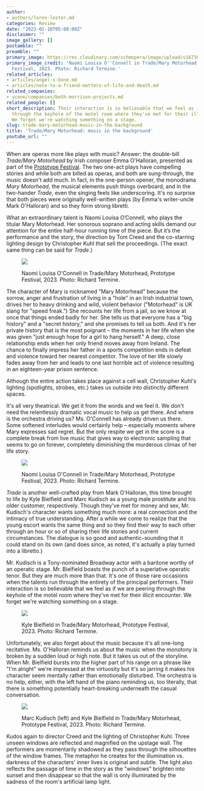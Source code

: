 ```yaml
---
author:
- authors/loren-lester.md
categories: Review
date: "2023-01-18T05:00:00Z"
disclaimer: ""
image_gallery: []
postamble: ""
preamble: ""
primary_image: https://res.cloudinary.com/schmopera/image/upload/v1673808959/media/2023/01/sq_Trade_Mary_Motorhead_Baranova-7347_dgub6p.jpg
primary_image_credit: 'Naomi Louisa O''Connell in Trade/Mary Motorhead, Prototype
  Festival, 2023. Photo: Richard Termine.'
related_articles:
- articles/angel-s-bone.md
- articles/note-to-a-friend-matters-of-life-and-death.md
related_companies:
- scene/companies/beth-morrison-projects.md
related_people: []
short_description: Their interaction is so believable that we feel as if we are peering
  through the keyhole of the motel room where they've met for their illicit encounter.
  We forget we're watching something on a stage.
slug: trade-mary-motorhead-music-in-the-background
title: 'Trade/Mary Motorhead: music in the background'
youtube_url: ""
---
```

When are operas more like plays with music? Answer: the double-bill _Trade/Mary Motorhead_ by Irish composer Emma O'Halloran, presented as part of the [Prototype Festival](https://prototypefestival.org/shows/trade/). The two one-act plays have compelling stories and while both are billed as operas, and both are sung-through, the music doesn't add much. In fact, in the one-person opener, the monodrama _Mary Motorhead_, the musical elements push things overboard, and in the two-hander _Trade_, even the singing feels like underscoring. It's no surprise that both pieces were originally well-written plays (by Emma's writer-uncle Mark O'Halloran) and so they form strong libretti.

What an extraordinary talent is Naomi Louisa O’Connell, who plays the titular Mary Motorhead. Her sonorous soprano and acting skills demand our attention for the entire half-hour running time of the piece. But it’s the performance and the story, the direction by Tom Creed and the co-starring lighting design by Christopher Kuhl that sell the proceedings. (The exact same thing can be said for _Trade_.)

<figure data-type="image">

![](https://res.cloudinary.com/schmopera/image/upload/v1673809324/media/2023/01/Trade_Mary_Motorhead_Baranova-3400_i7ztvh.jpg)

<figcaption>Naomi Louisa O'Connell in Trade/Mary Motorhead, Prototype Festival, 2023. Photo: Richard Termine.</figcaption>  
</figure>

The character of Mary is nicknamed "Mary Motorhead" because the sorrow, anger and frustration of living in a "hole" in an Irish industrial town, drives her to heavy drinking and wild, violent behavior ("Motorhead" is UK slang for "speed freak.") She recounts her life from a jail, so we know at once that things ended badly for her. She tells us that everyone has a "big history" and a "secret history," and she promises to tell us both. And it's her private history that is the most poignant – the moments in her life when she was given "just enough hope for a girl to hang herself." A deep, close relationship ends when her only friend moves away from Ireland. The chance to finally impress her father in a sports competition ends in defeat and violence toward her nearest competitor. The love of her life slowly fades away from her and leads to one last horrible act of violence resulting in an eighteen-year prison sentence.

Although the entire action takes place against a cell wall, Christopher Kuhl's lighting (spotlights, strobes, etc.) takes us outside into distinctly different spaces.

It's all very theatrical. We get it from the words and we feel it. We don't need the relentlessly dramatic vocal music to help us get there. And where is the orchestra driving us? Ms. O'Connell has already driven us there. Some softened interludes  would certainly help – especially moments where Mary expresses sad regret. But the only respite we get in the score is a complete break from live music that gives way to electronic sampling that seems to go on forever, completely diminishing the murderous climax of her life story.

<figure data-type="image">

![](https://res.cloudinary.com/schmopera/image/upload/v1673809351/media/2023/01/Trade_Mary_Motorhead_Baranova-7250_aclra2.jpg)

<figcaption>Naomi Louisa O'Connell in Trade/Mary Motorhead, Prototype Festival, 2023. Photo: Richard Termine.</figcaption>  
</figure>

_Trade_ is another well-crafted play from Mark O'Halloran, this time brought to life by Kyle Bielfield and Marc Kudisch as a young male prostitute and his older customer, respectively. Though they've met for money and sex, Mr. Kudisch's character wants something much more: a real connection and the intimacy of true understanding. After a while we come to realize that  the young escort wants the same thing and so they find their way to each other through an hour or so of sharing their life stories and current circumstances. The dialogue is so good and authentic-sounding that it could stand on its own (and does since, as noted, it's actually a play turned into a libretto.)

Mr. Kudisch is a Tony-nominated Broadway actor with a baritone worthy of an operatic stage. Mr. Bielfield boasts the punch of a superlative operatic tenor. But they are much more than that. It's one of those rare occasions when the talents run through the entirety of  the principal performers. Their interaction is so believable that we feel as if we are peering through the keyhole of the motel room where they've met for their illicit encounter. We forget we're watching something on a stage.

<figure data-type="image">

![](https://res.cloudinary.com/schmopera/image/upload/v1673809332/media/2023/01/Trade_Mary_Motorhead_Baranova-3600_ur1yph.jpg)

<figcaption>Kyle Bielfield in Trade/Mary Motorhead, Prototype Festival, 2023. Photo: Richard Termine.</figcaption>  
</figure>

Unfortunately, we also forget about the music because it's all one-long recitative. Ms. O'Halloran reminds us about the music when the monotony is broken by a sudden loud or high note. But it takes us out of the storyline. When Mr. Bielfield bursts into the higher part of his range on a phrase like "I'm alright" we're impressed at the virtuosity but it's so jarring it makes his character seem mentally rather than emotionally disturbed. The orchestra is no help, either, with the left hand of the piano reminding us, too literally, that there is something potentially heart-breaking underneath the casual conversation.

<figure data-type="image">

![](https://res.cloudinary.com/schmopera/image/upload/v1673809339/media/2023/01/Trade_Mary_Motorhead_Baranova-3715_wo75wv.jpg)

<figcaption>Marc Kudisch (left) and Kyle Bielfield in Trade/Mary Motorhead, Prototype Festival, 2023. Photo: Richard Termine.</figcaption>  
</figure>

Kudos again to director Creed and the lighting of Christopher Kuhl. Three unseen windows are reflected and magnified on the upstage wall. The performers are momentarily shadowed as they pass through the silhouettes of the window frames. The metaphor he creates for the illumination vs. darkness of the characters' inner lives is original and subtle. The light also reflects the passage of time in the story as the "windows" brighten into sunset and then disappear so that the wall is only illuminated by the sadness of the room's artificial lamp light.